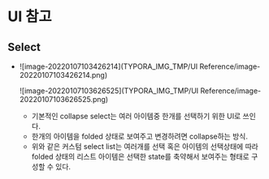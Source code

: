 # UI 참고

## Select 

* ![image-20220107103426214](TYPORA_IMG_TMP/UI Reference/image-20220107103426214.png)

  ![image-20220107103626525](TYPORA_IMG_TMP/UI Reference/image-20220107103626525.png)

  * 기본적인 collapse select는 여러 아이템중 한개를 선택하기 위한 UI로 쓰인다.
  * 한개의 아이템을 folded 상태로 보여주고 변경하려면 collapse하는 방식.
  * 위와 같은 커스텀 select list는 여러개를 선택 혹은 아이템의 선택상태에 따라 folded 상태의 리스트 아이템은 선택한 state를 축약해서 보여주는 형태로 구성할 수 있다.